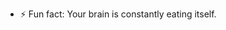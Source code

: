 
- ⚡ Fun fact: Your brain is constantly eating itself.

<!---
011firda/011firda is a ✨ special ✨ repository because its `README.md` (this file) appears on your GitHub profile.
You can click the Preview link to take a look at your changes.
--->
